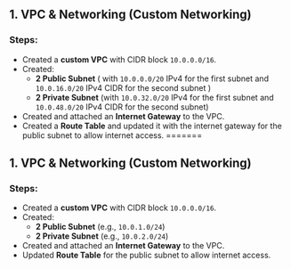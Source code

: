 ##  1. VPC & Networking (Custom Networking)

### Steps:
- Created a **custom VPC** with CIDR block `10.0.0.0/16`.
- Created:
  - **2 Public Subnet** ( with `10.0.0.0/20` IPv4 for the first subnet and `10.0.16.0/20` IPv4 CIDR for the second subnet )
  - **2 Private Subnet** (with `10.0.32.0/20` IPv4 for the first subnet and `10.0.48.0/20` IPv4 CIDR for the second subnet)
- Created and attached an **Internet Gateway** to the VPC.
- Created a **Route Table** and updated it with the internet gateway for the public subnet to allow internet access.
=======
##  1. VPC & Networking (Custom Networking)

### Steps:
- Created a **custom VPC** with CIDR block `10.0.0.0/16`.
- Created:
  - **2 Public Subnet** (e.g., `10.0.1.0/24`)
  - **2 Private Subnet** (e.g., `10.0.2.0/24`)
- Created and attached an **Internet Gateway** to the VPC.
- Updated **Route Table** for the public subnet to allow internet access.

